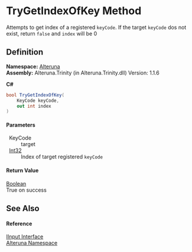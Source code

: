 # TryGetIndexOfKey Method


Attempts to get index of a registered `keyCode`. If the target `keyCode` dos not exist, return `false` and `index` will be 0



## Definition
**Namespace:** <a href="N_Alteruna">Alteruna</a>  
**Assembly:** Alteruna.Trinity (in Alteruna.Trinity.dll) Version: 1.1.6

**C#**
``` C#
bool TryGetIndexOfKey(
	KeyCode keyCode,
	out int index
)
```



#### Parameters
<dl><dt>  KeyCode</dt><dd>target</dd><dt>  <a href="https://learn.microsoft.com/dotnet/api/system.int32" target="_blank" rel="noopener noreferrer">Int32</a></dt><dd>Index of target registered <code>keyCode</code></dd></dl>

#### Return Value
<a href="https://learn.microsoft.com/dotnet/api/system.boolean" target="_blank" rel="noopener noreferrer">Boolean</a>  
True on success

## See Also


#### Reference
<a href="T_Alteruna_IInput">IInput Interface</a>  
<a href="N_Alteruna">Alteruna Namespace</a>  
